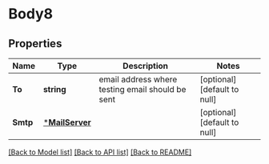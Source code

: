 # Body8

## Properties
Name | Type | Description | Notes
------------ | ------------- | ------------- | -------------
**To** | **string** | email address where testing email should be sent | [optional] [default to null]
**Smtp** | [***MailServer**](MailServer.md) |  | [optional] [default to null]

[[Back to Model list]](../README.md#documentation-for-models) [[Back to API list]](../README.md#documentation-for-api-endpoints) [[Back to README]](../README.md)


